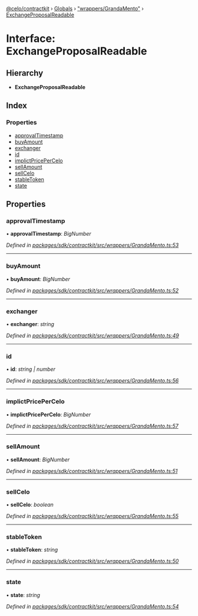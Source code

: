 [@celo/contractkit](../README.md) › [Globals](../globals.md) › ["wrappers/GrandaMento"](../modules/_wrappers_grandamento_.md) › [ExchangeProposalReadable](_wrappers_grandamento_.exchangeproposalreadable.md)

# Interface: ExchangeProposalReadable

## Hierarchy

* **ExchangeProposalReadable**

## Index

### Properties

* [approvalTimestamp](_wrappers_grandamento_.exchangeproposalreadable.md#approvaltimestamp)
* [buyAmount](_wrappers_grandamento_.exchangeproposalreadable.md#buyamount)
* [exchanger](_wrappers_grandamento_.exchangeproposalreadable.md#exchanger)
* [id](_wrappers_grandamento_.exchangeproposalreadable.md#id)
* [implictPricePerCelo](_wrappers_grandamento_.exchangeproposalreadable.md#implictpricepercelo)
* [sellAmount](_wrappers_grandamento_.exchangeproposalreadable.md#sellamount)
* [sellCelo](_wrappers_grandamento_.exchangeproposalreadable.md#sellcelo)
* [stableToken](_wrappers_grandamento_.exchangeproposalreadable.md#stabletoken)
* [state](_wrappers_grandamento_.exchangeproposalreadable.md#state)

## Properties

###  approvalTimestamp

• **approvalTimestamp**: *BigNumber*

*Defined in [packages/sdk/contractkit/src/wrappers/GrandaMento.ts:53](https://github.com/celo-org/celo-monorepo/blob/master/packages/sdk/contractkit/src/wrappers/GrandaMento.ts#L53)*

___

###  buyAmount

• **buyAmount**: *BigNumber*

*Defined in [packages/sdk/contractkit/src/wrappers/GrandaMento.ts:52](https://github.com/celo-org/celo-monorepo/blob/master/packages/sdk/contractkit/src/wrappers/GrandaMento.ts#L52)*

___

###  exchanger

• **exchanger**: *string*

*Defined in [packages/sdk/contractkit/src/wrappers/GrandaMento.ts:49](https://github.com/celo-org/celo-monorepo/blob/master/packages/sdk/contractkit/src/wrappers/GrandaMento.ts#L49)*

___

###  id

• **id**: *string | number*

*Defined in [packages/sdk/contractkit/src/wrappers/GrandaMento.ts:56](https://github.com/celo-org/celo-monorepo/blob/master/packages/sdk/contractkit/src/wrappers/GrandaMento.ts#L56)*

___

###  implictPricePerCelo

• **implictPricePerCelo**: *BigNumber*

*Defined in [packages/sdk/contractkit/src/wrappers/GrandaMento.ts:57](https://github.com/celo-org/celo-monorepo/blob/master/packages/sdk/contractkit/src/wrappers/GrandaMento.ts#L57)*

___

###  sellAmount

• **sellAmount**: *BigNumber*

*Defined in [packages/sdk/contractkit/src/wrappers/GrandaMento.ts:51](https://github.com/celo-org/celo-monorepo/blob/master/packages/sdk/contractkit/src/wrappers/GrandaMento.ts#L51)*

___

###  sellCelo

• **sellCelo**: *boolean*

*Defined in [packages/sdk/contractkit/src/wrappers/GrandaMento.ts:55](https://github.com/celo-org/celo-monorepo/blob/master/packages/sdk/contractkit/src/wrappers/GrandaMento.ts#L55)*

___

###  stableToken

• **stableToken**: *string*

*Defined in [packages/sdk/contractkit/src/wrappers/GrandaMento.ts:50](https://github.com/celo-org/celo-monorepo/blob/master/packages/sdk/contractkit/src/wrappers/GrandaMento.ts#L50)*

___

###  state

• **state**: *string*

*Defined in [packages/sdk/contractkit/src/wrappers/GrandaMento.ts:54](https://github.com/celo-org/celo-monorepo/blob/master/packages/sdk/contractkit/src/wrappers/GrandaMento.ts#L54)*
